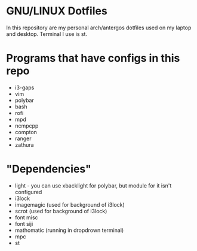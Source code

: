 # GNU/LINUX Dotfiles

In this repository are my personal arch/antergos dotfiles used on my laptop and
desktop. Terminal I use is st.

# Programs that have configs in this repo
+ i3-gaps
+ vim
+ polybar
+ bash
+ rofi
+ mpd
+ ncmpcpp
+ compton
+ ranger
+ zathura

# "Dependencies"
+ light - you can use xbacklight for polybar, but module for it isn't configured
+ i3lock
+ imagemagic (used for background of i3lock)
+ scrot (used for background of i3lock)
+ font misc
+ font siji
+ mathomatic (running in dropdrown terminal)
+ mpc
+ st
